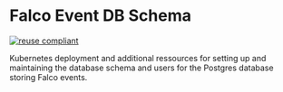 # Falco Event DB Schema

[![reuse compliant](https://reuse.software/badge/reuse-compliant.svg)](https://reuse.software/)

Kubernetes deployment and additional ressources for setting up and maintaining the database schema and users for the Postgres database storing Falco events.

